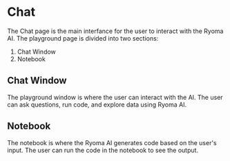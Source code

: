 # Chat
The Chat page is the main interfance for the user to interact with the Ryoma AI. The playground page is divided into two sections:

1. Chat Window
2. Notebook

## Chat Window
The playground window is where the user can interact with the AI. The user can ask questions, run code, and explore data using Ryoma AI.

## Notebook
The notebook is where the Ryoma AI generates code based on the user's input. The user can run the code in the notebook to see the output.
